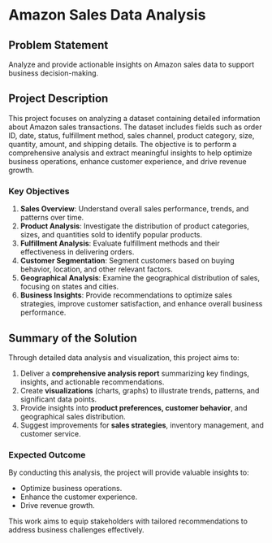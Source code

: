 
# Amazon Sales Data Analysis

## Problem Statement
Analyze and provide actionable insights on Amazon sales data to support business decision-making.

## Project Description
This project focuses on analyzing a dataset containing detailed information about Amazon sales transactions. The dataset includes fields such as order ID, date, status, fulfillment method, sales channel, product category, size, quantity, amount, and shipping details. The objective is to perform a comprehensive analysis and extract meaningful insights to help optimize business operations, enhance customer experience, and drive revenue growth.


### Key Objectives
1. **Sales Overview**: Understand overall sales performance, trends, and patterns over time.
2. **Product Analysis**: Investigate the distribution of product categories, sizes, and quantities sold to identify popular products.
3. **Fulfillment Analysis**: Evaluate fulfillment methods and their effectiveness in delivering orders.
4. **Customer Segmentation**: Segment customers based on buying behavior, location, and other relevant factors.
5. **Geographical Analysis**: Examine the geographical distribution of sales, focusing on states and cities.
6. **Business Insights**: Provide recommendations to optimize sales strategies, improve customer satisfaction, and enhance overall business performance.

## Summary of the Solution
Through detailed data analysis and visualization, this project aims to:
1. Deliver a **comprehensive analysis report** summarizing key findings, insights, and actionable recommendations.
2. Create **visualizations** (charts, graphs) to illustrate trends, patterns, and significant data points.
3. Provide insights into **product preferences, customer behavior**, and geographical sales distribution.
4. Suggest improvements for **sales strategies**, inventory management, and customer service.

### Expected Outcome
By conducting this analysis, the project will provide valuable insights to:
- Optimize business operations.
- Enhance the customer experience.
- Drive revenue growth.

This work aims to equip stakeholders with tailored recommendations to address business challenges effectively.
